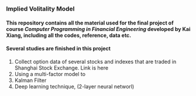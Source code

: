 ### Implied Volitality Model
#### This repository contains all the material used for the final project of course *Computer Programming in Financial Engineering* developed by Kai Xiang, including all the codes, reference, data etc.

#### Several studies are finished in this project
1. Collect option data of several stocks and indexes that are traded in Shanghai Stock Exchange. Link is <a herf='https://github.com/kylerse/implied-volitality-model/tree/master/data '>  here </a>
2. Using a multi-factor model to 
3. Kalman Filter
4. Deep learning technique, (2-layer neural networl)
